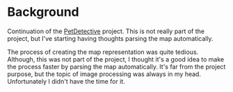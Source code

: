 # Background
Continuation of the [PetDetective](https://github.com/vladimir-ionita/PetDetective) project. This is not really part of the project, but I've starting having thoughts parsing the map automatically. 

The process of creating the map representation was quite tedious. Although, this was not part of the project, I thought it's a good idea to make the process faster by parsing the map automatically. It's far from the project purpose, but the topic of image processing was always in my head. Unfortunately I didn't have the time for it.